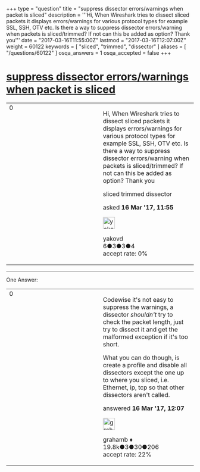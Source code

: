 +++
type = "question"
title = "suppress dissector errors/warnings when packet is sliced"
description = '''Hi, When Wireshark tries to dissect sliced packets it displays errors/warnings for various protocol types for example SSL, SSH, OTV etc. Is there a way to suppress dissector errors/warning when packets is sliced/trimmed? If not can this be added as option? Thank you'''
date = "2017-03-16T11:55:00Z"
lastmod = "2017-03-16T12:07:00Z"
weight = 60122
keywords = [ "sliced", "trimmed", "dissector" ]
aliases = [ "/questions/60122" ]
osqa_answers = 1
osqa_accepted = false
+++

<div class="headNormal">

# [suppress dissector errors/warnings when packet is sliced](/questions/60122/suppress-dissector-errorswarnings-when-packet-is-sliced)

</div>

<div id="main-body">

<div id="askform">

<table id="question-table" style="width:100%;"><colgroup><col style="width: 50%" /><col style="width: 50%" /></colgroup><tbody><tr class="odd"><td style="width: 30px; vertical-align: top"><div class="vote-buttons"><span id="post-60122-upvote" class="ajax-command post-vote up" rel="nofollow" title="I like this post (click again to cancel)"> </span><div id="post-60122-score" class="post-score" title="current number of votes">0</div><span id="post-60122-downvote" class="ajax-command post-vote down" rel="nofollow" title="I dont like this post (click again to cancel)"> </span> <span id="favorite-mark" class="ajax-command favorite-mark" rel="nofollow" title="mark/unmark this question as favorite (click again to cancel)"> </span><div id="favorite-count" class="favorite-count"></div></div></td><td><div id="item-right"><div class="question-body"><p>Hi, When Wireshark tries to dissect sliced packets it displays errors/warnings for various protocol types for example SSL, SSH, OTV etc. Is there a way to suppress dissector errors/warning when packets is sliced/trimmed? If not can this be added as option? Thank you</p></div><div id="question-tags" class="tags-container tags"><span class="post-tag tag-link-sliced" rel="tag" title="see questions tagged &#39;sliced&#39;">sliced</span> <span class="post-tag tag-link-trimmed" rel="tag" title="see questions tagged &#39;trimmed&#39;">trimmed</span> <span class="post-tag tag-link-dissector" rel="tag" title="see questions tagged &#39;dissector&#39;">dissector</span></div><div id="question-controls" class="post-controls"></div><div class="post-update-info-container"><div class="post-update-info post-update-info-user"><p>asked <strong>16 Mar '17, 11:55</strong></p><img src="https://secure.gravatar.com/avatar/f0d049fff33eee7fbeff10d3c08275d7?s=32&amp;d=identicon&amp;r=g" class="gravatar" width="32" height="32" alt="yakovd&#39;s gravatar image" /><p><span>yakovd</span><br />
<span class="score" title="6 reputation points">6</span><span title="3 badges"><span class="badge1">●</span><span class="badgecount">3</span></span><span title="3 badges"><span class="silver">●</span><span class="badgecount">3</span></span><span title="4 badges"><span class="bronze">●</span><span class="badgecount">4</span></span><br />
<span class="accept_rate" title="Rate of the user&#39;s accepted answers">accept rate:</span> <span title="yakovd has no accepted answers">0%</span></p></div></div><div id="comments-container-60122" class="comments-container"></div><div id="comment-tools-60122" class="comment-tools"></div><div class="clear"></div><div id="comment-60122-form-container" class="comment-form-container"></div><div class="clear"></div></div></td></tr></tbody></table>

------------------------------------------------------------------------

<div class="tabBar">

<span id="sort-top"></span>

<div class="headQuestions">

One Answer:

</div>

</div>

<span id="60124"></span>

<div id="answer-container-60124" class="answer">

<table style="width:100%;"><colgroup><col style="width: 50%" /><col style="width: 50%" /></colgroup><tbody><tr class="odd"><td style="width: 30px; vertical-align: top"><div class="vote-buttons"><span id="post-60124-upvote" class="ajax-command post-vote up" rel="nofollow" title="I like this post (click again to cancel)"> </span><div id="post-60124-score" class="post-score" title="current number of votes">0</div><span id="post-60124-downvote" class="ajax-command post-vote down" rel="nofollow" title="I dont like this post (click again to cancel)"> </span></div></td><td><div class="item-right"><div class="answer-body"><p>Codewise it's not easy to suppress the warnings, a dissector <em>shouldn't</em> try to check the packet length, just try to dissect it and get the malformed exception if it's too short.</p><p>What you can do though, is create a profile and disable all dissectors except the one up to where you sliced, i.e. Ethernet, ip, tcp so that other dissectors aren't called.</p></div><div class="answer-controls post-controls"></div><div class="post-update-info-container"><div class="post-update-info post-update-info-user"><p>answered <strong>16 Mar '17, 12:07</strong></p><img src="https://secure.gravatar.com/avatar/d2a7e24ca66604c749c7c88c1da8ff78?s=32&amp;d=identicon&amp;r=g" class="gravatar" width="32" height="32" alt="grahamb&#39;s gravatar image" /><p><span>grahamb ♦</span><br />
<span class="score" title="19834 reputation points"><span>19.8k</span></span><span title="3 badges"><span class="badge1">●</span><span class="badgecount">3</span></span><span title="30 badges"><span class="silver">●</span><span class="badgecount">30</span></span><span title="206 badges"><span class="bronze">●</span><span class="badgecount">206</span></span><br />
<span class="accept_rate" title="Rate of the user&#39;s accepted answers">accept rate:</span> <span title="grahamb has 274 accepted answers">22%</span></p></div></div><div id="comments-container-60124" class="comments-container"></div><div id="comment-tools-60124" class="comment-tools"></div><div class="clear"></div><div id="comment-60124-form-container" class="comment-form-container"></div><div class="clear"></div></div></td></tr></tbody></table>

</div>

<div class="paginator-container-left">

</div>

</div>

</div>

